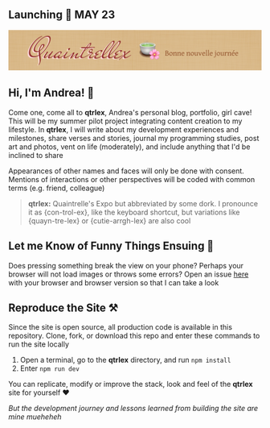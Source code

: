 ## Launching 🚀 MAY 23

![qtrlex banner](./public/qtrlex_banner.png)

## Hi, I'm Andrea! 🍵
Come one, come all to **qtrlex**, Andrea's personal blog, portfolio, girl cave! This will be my summer pilot project integrating content creation to my lifestyle. In **qtrlex**, I will write about my development experiences and milestones, share verses and stories, journal my programming studies, post art and photos, vent on life (moderately), and include anything that I'd be inclined to share 

Appearances of other names and faces will only be done with consent. Mentions of interactions or other perspectives will be coded with common terms (e.g. friend, colleague)

> **qtrlex:** Quaintrelle's Expo but abbreviated by some dork. I pronounce it as {con-trol-ex}, like the keyboard shortcut, but variations like {quayn-tre-lex} or {cutie-arrgh-lex} are also cool

## Let me Know of Funny Things Ensuing 👀
Does pressing something break the view on your phone? Perhaps your browser will not load images or throws some errors? Open an issue [here](https://github.com/andreaabellera/qtrlex/issues) with your browser and browser version so that I can take a look

##  Reproduce the Site ⚒️
Since the site is open source, all production code is available in this repository. Clone, fork, or download this repo and enter these commands to run the site locally
1. Open a terminal, go to the **qtrlex** directory, and run `npm install` 
2. Enter `npm run dev`

You can replicate, modify or improve the stack, look and feel of the **qtrlex** site for yourself ❤

*But the development journey and lessons learned from building the site are mine mueheheh*
